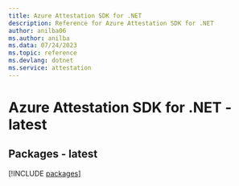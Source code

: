 ```yaml
---
title: Azure Attestation SDK for .NET
description: Reference for Azure Attestation SDK for .NET
author: anilba06
ms.author: anilba
ms.data: 07/24/2023
ms.topic: reference
ms.devlang: dotnet
ms.service: attestation
---
```

# Azure Attestation SDK for .NET - latest
## Packages - latest
[!INCLUDE [packages](attestation-index.md)]